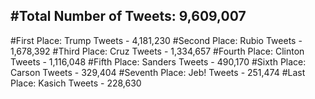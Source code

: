 #Total Number of Tweets: 9,609,007 
---
#First Place: Trump Tweets - 4,181,230
#Second Place: Rubio Tweets - 1,678,392
#Third Place: Cruz Tweets - 1,334,657
#Fourth Place: Clinton Tweets - 1,116,048
#Fifth Place: Sanders Tweets - 490,170
#Sixth Place: Carson Tweets - 329,404
#Seventh Place: Jeb! Tweets - 251,474
#Last Place: Kasich Tweets - 228,630
